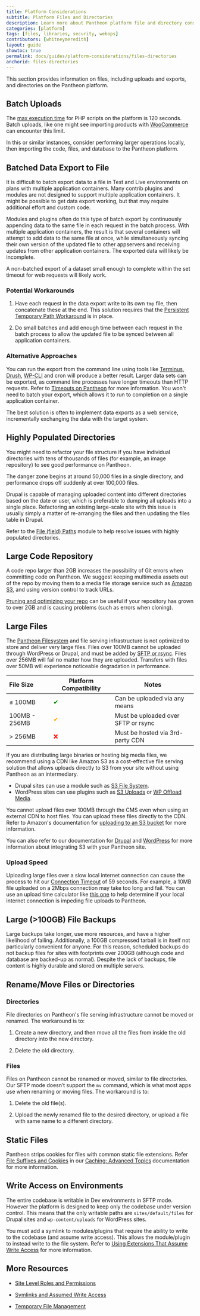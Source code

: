 ```yaml
---
title: Platform Considerations
subtitle: Platform Files and Directories
description: Learn more about Pantheon platform file and directory considerations.
categories: [platform]
tags: [files, libraries, security, webops]
contributors: [whitneymeredith]
layout: guide
showtoc: true
permalink: docs/guides/platform-considerations/files-directories
anchorid: files-directories
---
```


This section provides information on files, including uploads and exports, and directories on the Pantheon platform.

## Batch Uploads

The [max execution time](/timeouts/#user-configurable-timeouts) for PHP scripts on the platform is 120 seconds. Batch uploads, like one might see importing products with [WooCommerce](https://wordpress.org/plugins/woocommerce) can encounter this limit.

In this or similar instances, consider performing larger operations locally, then importing the code, files, and database to the Pantheon platform.

## Batched Data Export to File

It is difficult to batch export data to a file in Test and Live environments on plans with multiple application containers. Many contrib plugins and modules are not designed to support multiple application containers. It might be possible to get data export working, but that may require additional effort and custom code.

Modules and plugins often do this type of batch export by continuously appending data to the same file in each request in the batch process. With multiple application containers, the result is that several containers will attempt to add data to the same file at once, while simultaneously syncing their own version of the updated file to other appservers and receiving updates from other application containers. The exported data will likely be incomplete.

A non-batched export of a dataset small enough to complete within the set timeout for web requests will likely work.

### Potential Workarounds

1. Have each request in the data export write to its own `tmp` file, then concatenate these at the end. This solution requires that the [Persistent Temporary Path Workaround](/tmp/#persistent-temporary-path-workaround) is in place.

1. Do small batches and add enough time between each request in the batch process to allow the updated file to be synced between all application containers.

### Alternative Approaches

You can run the export from the command line using tools like [Terminus](/terminus), [Drush](/drush), [WP-CLI](/wp-cli) and cron will produce a better result. Larger data sets can be exported, as command line processes have longer timeouts than HTTP requests. Refer to [Timeouts on Pantheon](/timeouts) for more information. You won't need to batch your export, which allows it to run to completion on a single application container.

The best solution is often to implement data exports as a web service, incrementally exchanging the data with the target system.

## Highly Populated Directories

You might need to refactor your file structure if you have individual directories with tens of thousands of files (for example, an image repository) to see good performance on Pantheon.

The danger zone begins at around 50,000 files in a single directory, and performance drops off suddenly at over 100,000 files.

Drupal is capable of managing uploaded content into different directories based on the date or user, which is preferable to dumping all uploads into a single place. Refactoring an existing large-scale site with this issue is usually simply a matter of re-arranging the files and then updating the files table in Drupal.

Refer to the [File (field) Paths](https://www.drupal.org/project/filefield_paths) module to help resolve issues with highly populated directories.

## Large Code Repository

A code repo larger than 2GB increases the possibility of Git errors when committing code on Pantheon. We suggest keeping multimedia assets out of the repo by moving them to a media file storage service such as [Amazon S3](https://aws.amazon.com/s3/), and using version control to track URLs. 

[Pruning and optimizing your repo](/reducing-large-repos) can be useful if your repository has grown to over 2GB and is causing problems (such as errors when cloning).

## Large Files

The [Pantheon Filesystem](/files) and file serving infrastructure is not optimized to store and deliver very large files. Files over 100MB cannot be uploaded through WordPress or Drupal, and must be added by [SFTP or rsync](/rsync-and-sftp). Files over 256MB will fail no matter how they are uploaded. Transfers with files over 50MB will experience noticeable degradation in performance.

| File Size     | Platform Compatibility               | Notes                               |
|:--------------|--------------------------------------|-------------------------------------|
| ≤ 100MB       | <span  style="color:green">✔</span>  | Can be uploaded via any means       |
| 100MB - 256MB | <span  style="color:orange">✔</span> | Must be uploaded over SFTP or rsync |
| > 256MB       | <span  style="color:red">❌</span>    | Must be hosted via 3rd-party CDN    |

If you are distributing large binaries or hosting big media files, we recommend using a CDN like Amazon S3 as a cost-effective file serving solution that allows uploads directly to S3 from your site without using Pantheon as an intermediary.

- Drupal sites can use a module such as [S3 File System](https://www.drupal.org/project/s3fs).
- WordPress sites can use plugins such as [S3 Uploads](https://github.com/humanmade/S3-Uploads) or [WP Offload Media](https://deliciousbrains.com/wp-offload-media/).

You cannot upload files over 100MB through the CMS even when using an external CDN to host files. You can upload these files directly to the CDN. Refer to Amazon's documentation for [uploading to an S3 bucket](https://docs.aws.amazon.com/AmazonS3/latest/user-guide/upload-objects.html) for more information.

You can also refer to our documentation for [Drupal](/drupal-s3) and [WordPress](/wordpress-s3) for more information about integrating S3 with your Pantheon site.

### Upload Speed

Uploading large files over a slow local internet connection can cause the process to hit our [Connection Timeout](/timeouts/#timeouts-that-are-not-configurable) of 59 seconds. For example, a 10MB file uploaded on a 2Mbps connection may take too long and fail. You can use an upload time calculator like [this one](https://downloadtimecalculator.com/Upload-Time-Calculator.html) to help determine if your local internet connection is impeding file uploads to Pantheon.

## Large (>100GB) File Backups

Large backups take longer, use more resources, and have a higher likelihood of failing. Additionally, a 100GB compressed tarball is in itself not particularly convenient for anyone. For this reason, scheduled backups do not backup files for sites with footprints over 200GB (although code and database are backed-up as normal). Despite the lack of backups, file content is highly durable and stored on multiple servers.

## Rename/Move Files or Directories

### Directories

File directories on Pantheon's file serving infrastructure cannot be moved or renamed. The workaround is to:

1. Create a new directory, and then move all the files from inside the old directory into the new directory.

1. Delete the old directory.

### Files

Files on Pantheon cannot be renamed or moved, similar to file directories. Our SFTP mode doesn’t support the `mv` command, which is what most apps use when renaming or moving files. The workaround is to:

1. Delete the old file(s).

1. Upload the newly renamed file to the desired directory, or upload a file with same name to a different directory.

## Static Files

Pantheon strips cookies for files with common static file extensions. Refer [File Suffixes and Cookies](/caching-advanced-topics#file-suffixes-and-cookies) in our [Caching: Advanced Topics](/caching-advanced-topics) documentation for more information.

## Write Access on Environments

The entire codebase is writable in Dev environments in SFTP mode. However the platform is designed to keep only the codebase under version control. This means that the only writable paths are `sites/default/files` for Drupal sites and `wp-content/uploads` for WordPress sites.

You must add a symlink to modules/plugins that require the ability to write to the codebase (and assume write access). This allows the module/plugin to instead write to the file system. Refer to [Using Extensions That Assume Write Access](/symlinks-assumed-write-access) for more information.

## More Resources

- [Site Level Roles and Permissions](/change-management#site-level-roles-and-permissions)

- [Symlinks and Assumed Write Access](/symlinks-assumed-write-access)

- [Temporary File Management](/tmp)
